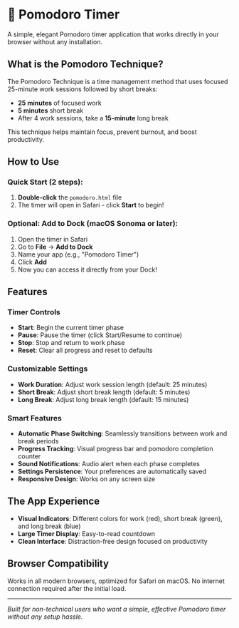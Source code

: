 # 🍅 Pomodoro Timer

A simple, elegant Pomodoro timer application that works directly in your browser without any installation.

## What is the Pomodoro Technique?

The Pomodoro Technique is a time management method that uses focused 25-minute work sessions followed by short breaks:
- **25 minutes** of focused work
- **5 minutes** short break
- After 4 work sessions, take a **15-minute** long break

This technique helps maintain focus, prevent burnout, and boost productivity.

## How to Use

### Quick Start (2 steps):
1. **Double-click** the `pomodoro.html` file
2. The timer will open in Safari - click **Start** to begin!

### Optional: Add to Dock (macOS Sonoma or later):
1. Open the timer in Safari
2. Go to **File** → **Add to Dock**
3. Name your app (e.g., "Pomodoro Timer") 
4. Click **Add**
5. Now you can access it directly from your Dock!

## Features

### Timer Controls
- **Start**: Begin the current timer phase
- **Pause**: Pause the timer (click Start/Resume to continue)
- **Stop**: Stop and return to work phase
- **Reset**: Clear all progress and reset to defaults

### Customizable Settings
- **Work Duration**: Adjust work session length (default: 25 minutes)
- **Short Break**: Adjust short break length (default: 5 minutes) 
- **Long Break**: Adjust long break length (default: 15 minutes)

### Smart Features
- **Automatic Phase Switching**: Seamlessly transitions between work and break periods
- **Progress Tracking**: Visual progress bar and pomodoro completion counter
- **Sound Notifications**: Audio alert when each phase completes
- **Settings Persistence**: Your preferences are automatically saved
- **Responsive Design**: Works on any screen size

## The App Experience

- **Visual Indicators**: Different colors for work (red), short break (green), and long break (blue)
- **Large Timer Display**: Easy-to-read countdown
- **Clean Interface**: Distraction-free design focused on productivity

## Browser Compatibility

Works in all modern browsers, optimized for Safari on macOS. No internet connection required after the initial load.

---

*Built for non-technical users who want a simple, effective Pomodoro timer without any setup hassle.*
